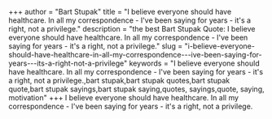 +++
author = "Bart Stupak"
title = "I believe everyone should have healthcare. In all my correspondence - I've been saying for years - it's a right, not a privilege."
description = "the best Bart Stupak Quote: I believe everyone should have healthcare. In all my correspondence - I've been saying for years - it's a right, not a privilege."
slug = "i-believe-everyone-should-have-healthcare-in-all-my-correspondence---ive-been-saying-for-years---its-a-right-not-a-privilege"
keywords = "I believe everyone should have healthcare. In all my correspondence - I've been saying for years - it's a right, not a privilege.,bart stupak,bart stupak quotes,bart stupak quote,bart stupak sayings,bart stupak saying,quotes, sayings,quote, saying, motivation"
+++
I believe everyone should have healthcare. In all my correspondence - I've been saying for years - it's a right, not a privilege.
